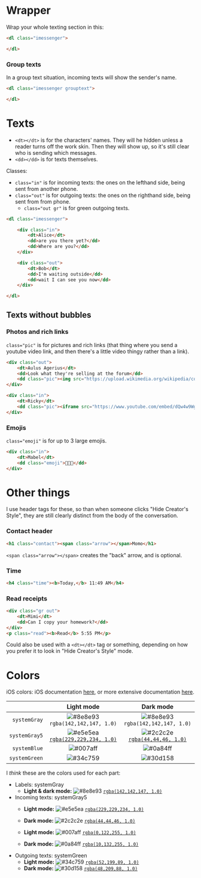 # Wrapper
Wrap your whole texting section in this:
```html
<dl class="imessenger">

</dl>
```

### Group texts
In a group text situation, incoming texts will show the sender's name.
```html
<dl class="imessenger grouptext">

</dl>
```

# Texts
* `<dt></dt>` is for the characters' names. They will he hidden unless a reader turns off the work skin. Then they will show up, so it's still clear who is sending which messages.
* `<dd></dd>` is for texts themselves.

Classes:
* `class="in"` is for incoming texts: the ones on the lefthand side, being sent from another phone.
* `class="out"` is for outgoing texts: the ones on the righthand side, being sent from from phone.
	* `class="out gr"` is for green outgoing texts.

```html
<dl class="imessenger">

	<div class="in">
		<dt>Alice</dt>
		<dd>are you there yet?</dd>
		<dd>Where are you?</dd>
	</div>

	<div class="out">
		<dt>Bob</dt>
		<dd>I'm waiting outside</dd>
		<dd>wait I can see you now</dd>
	</div>

</dl>
```

## Texts without bubbles
### Photos and rich links
`class="pic"` is for pictures and rich links (that thing where you send a youtube video link, and then there's a little video thingy rather than a link).

```html
<div class="out">
	<dt>Aulus Agerius</dt>
	<dd>Look what they're selling at the forum</dd>
	<dd class="pic"><img src="https://upload.wikimedia.org/wikipedia/commons/7/71/Uncrossed_gladius.jpg" /></dd>
</div>
```
```html
<div class="in">
	<dt>Ricky</dt>
	<dd class="pic"><iframe src="https://www.youtube.com/embed/dQw4w9WgXcQ"></iframe></dd>
</div>
```

### Emojis
`class="emoji"` is for up to 3 large emojis.
```html
<div class="in">
	<dt>Mabel</dt>
	<dd class="emoji">💖💖💖</dd>
</div>
```


# Other things
I use header tags for these, so than when someone clicks "Hide Creator's Style", they are still clearly distinct from the body of the conversation.

### Contact header
```html
<h1 class="contact"><span class="arrow"></span>Momo</h1>
```

`<span class="arrow"></span>` creates the "back" arrow, and is optional.

### Time
```html
<h4 class="time"><b>Today,</b> 11:49 AM</h4>
```

### Read receipts
```html
<div class="gr out">
	<dt>Mimi</dt>
	<dd>Can I copy your homework?</dd>
</div>
<p class="read"><b>Read</b> 5:55 PM</p>
```
Could also be used with a `<dt></dt>` tag or something, depending on how you prefer it to look in "Hide Creator's Style" mode.

# Colors
iOS colors: iOS documentation [here](https://developer.apple.com/design/human-interface-guidelines/ios/visual-design/color/), or more extensive documentation [here](https://noahgilmore.com/blog/dark-mode-uicolor-compatibility/).

|               | Light mode | Dark mode |
| ------------: | :--------: | :-------: |
| `systemGray`  | ![#8e8e93](https://placehold.it/15/8e8e93/000000?text=+) `rgba(142,142,147, 1.0)` | ![#8e8e93](https://placehold.it/15/8e8e93/000000?text=+) `rgba(142,142,147, 1.0)`
| `systemGray5` | ![#e5e5ea](https://placehold.it/15/e5e5ea/000000?text=+) [`rgba(229,229,234, 1.0)`](https://www.colorhexa.com/e5e5ea) | ![#2c2c2e](https://placehold.it/15/2c2c2e/000000?text=+) [`rgba(44,44,46, 1.0)`](https://www.colorhexa.com/2c2c2e)
| `systemBlue`  | ![#007aff](https://placehold.it/15/007aff/000000?text=+) | ![#0a84ff](https://placehold.it/15/0a84ff/000000?text=+)
| `systemGreen` | ![#34c759](https://placehold.it/15/34c759/000000?text=+) | ![#30d158](https://placehold.it/15/30d158/000000?text=+)

I _think_ these are the colors used for each part:
* Labels: systemGray
	* **Light & dark mode:** ![#8e8e93](https://placehold.it/15/8e8e93/000000?text=+) [`rgba(142,142,147, 1.0)`](https://www.colorhexa.com/8e8e93)
* Incoming texts: systemGray5
	* **Light mode:** ![#e5e5ea](https://placehold.it/15/e5e5ea/000000?text=+) [`rgba(229,229,234, 1.0)`](https://www.colorhexa.com/e5e5ea)
	* **Dark mode:** ![#2c2c2e](https://placehold.it/15/2c2c2e/000000?text=+) [`rgba(44,44,46, 1.0)`](https://www.colorhexa.com/2c2c2e)
	
	* **Light mode:** ![#007aff](https://placehold.it/15/007aff/000000?text=+) [`rgba(0,122,255, 1.0)`](https://www.colorhexa.com/007aff)
	* **Dark mode:** ![#0a84ff](https://placehold.it/15/0a84ff/000000?text=+) [`rgba(10,132,255, 1.0)`](https://www.colorhexa.com/0a84ff)
* Outgoing texts: systemGreen
	* **Light mode:** ![#34c759](https://placehold.it/15/34c759/000000?text=+) [`rgba(52,199,89, 1.0)`](https://www.colorhexa.com/34c759)
	* **Dark mode:** ![#30d158](https://placehold.it/15/30d158/000000?text=+) [`rgba(48,209,88, 1.0)`](https://www.colorhexa.com/30d158)
